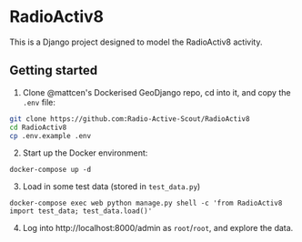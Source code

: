 # RadioActiv8

This is a Django project designed to model the RadioActiv8 activity.

## Getting started

1. Clone @mattcen's Dockerised GeoDjango repo, cd into it, and copy the `.env` file:

```sh
git clone https://github.com:Radio-Active-Scout/RadioActiv8
cd RadioActiv8
cp .env.example .env
```

2. Start up the Docker environment:

```
docker-compose up -d
```

3. Load in some test data (stored in `test_data.py`)

```
docker-compose exec web python manage.py shell -c 'from RadioActiv8 import test_data; test_data.load()'
```

4. Log into http://localhost:8000/admin as `root`/`root`, and explore the data.
